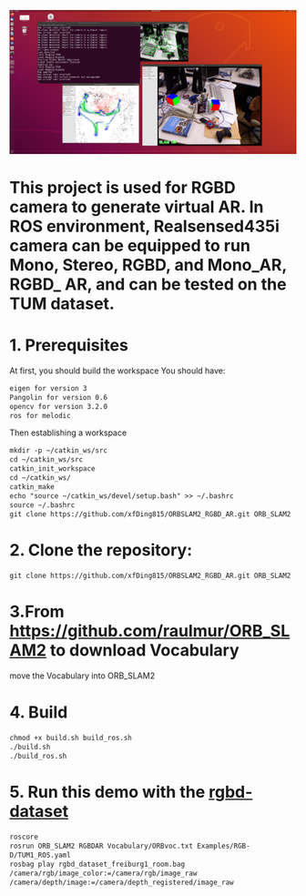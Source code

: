 ![](https://github.com/xfDing815/ORBSLAM2_RGBD_AR/blob/main/images/RGBD_AR.png)

# This project is used for RGBD camera to generate virtual AR. In ROS environment, Realsensed435i camera can be equipped to run Mono, Stereo, RGBD, and Mono_AR, RGBD_ AR, and can be tested on the TUM dataset.

# 1. Prerequisites
At first, you should build the workspace
You should have:
```
eigen for version 3
Pangolin for version 0.6
opencv for version 3.2.0
ros for melodic
```

Then establishing a workspace
```
mkdir -p ~/catkin_ws/src
cd ~/catkin_ws/src
catkin_init_workspace
cd ~/catkin_ws/
catkin_make
echo "source ~/catkin_ws/devel/setup.bash" >> ~/.bashrc
source ~/.bashrc
git clone https://github.com/xfDing815/ORBSLAM2_RGBD_AR.git ORB_SLAM2
```
# 2. Clone the repository:
```
git clone https://github.com/xfDing815/ORBSLAM2_RGBD_AR.git ORB_SLAM2
```

# 3.From https://github.com/raulmur/ORB_SLAM2 to download Vocabulary
move the Vocabulary into ORB_SLAM2

# 4. Build
```
chmod +x build.sh build_ros.sh
./build.sh
./build_ros.sh
```

# 5. Run this demo with the [rgbd-dataset](https://cvg.cit.tum.de/data/datasets/rgbd-dataset/download#freiburg1_room) 
```
roscore
rosrun ORB_SLAM2 RGBDAR Vocabulary/ORBvoc.txt Examples/RGB-D/TUM1_ROS.yaml
rosbag play rgbd_dataset_freiburg1_room.bag /camera/rgb/image_color:=/camera/rgb/image_raw /camera/depth/image:=/camera/depth_registered/image_raw

```

